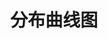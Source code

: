 ---
title: 分布曲线图
order: 2
screenshot: 'https://t.alipayobjects.com/images/T1BjJkXcxgXXXXXXXX.png'
category: ['distribution']
---
